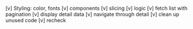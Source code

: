 [v] Styling: color, fonts
[v] components
[v] slicing
[v] logic
[v] fetch list with pagination
[v] display detail data
[v] navigate through detail
[v] clean up unused code
[v] recheck

